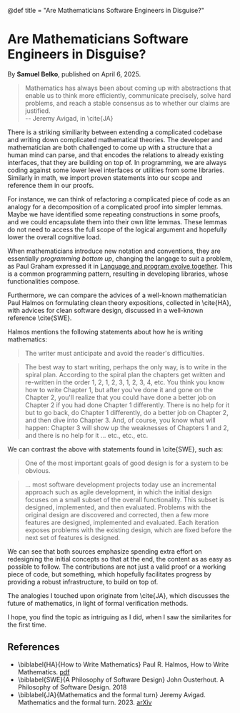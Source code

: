 @def title = "Are Mathematicians Software Engineers in Disguise?"

# Are Mathematicians Software Engineers in Disguise?

By **Samuel Belko**, published on April 6, 2025.

> Mathematics has always been about coming up with abstractions that enable us to think more efficiently, communicate precisely, solve hard problems, and reach a stable consensus as to whether our claims are justified.\
> -- Jeremy Avigad, in \cite{JA}

There is a striking similiarity between extending a complicated codebase and writing down  complicated mathematical theories. The developer and mathematician are both challenged to come up with a structure that a human mind can parse, and that encodes the relations to already existing interfaces, that they are building on top of. In programming, we are always coding against some lower level interfaces or utilities from some libraries. Similarly in math, we import proven statements into our scope and reference them in our proofs.

For instance, we can think of refactoring a complicated piece of code as an analogy for a decomposition of a complicated proof into simpler lemmas. Maybe we have identified some repeating constructions in some proofs, and we could encapsulate them into their own litte lemmas. These lemmas do not need to access the full scope of the logical argument and hopefully lower the overall cognitive load.

When mathematicians introduce new notation and conventions, they are essentially 
*programming bottom up*, changing the langage 
to suit a problem, as Paul Graham expressed it in [Language and program evolve together](https://www.paulgraham.com/progbot.html). This is a common programming pattern, resulting 
in developing libraries, whose functionalities compose.

Furthermore, we can compare the advices of a well-known mathematician Paul Halmos on formulating clean theory expositions, collected in \cite{HA}, with advices for clean software design, discussed in a well-known reference \cite{SWE}.

Halmos mentions the following statements about how he is writing mathematics:

> The writer must anticipate and avoid the reader's difficulties.

> The best way to start writing, perhaps the only way, is to write in the spiral plan. According to the spiral plan the chapters get written and re-written in the order 1, 2, 1, 2, 3, 1, 2, 3, 4, etc. You think you know how to write Chapter 1, but after you've done it and gone on the Chapter 2, you'll realize that you could have done a better job on Chapter 2 if you had done Chapter 1 differently. There is no help for it but to go back, do Chapter 1 differently, do a better job on Chapter 2, and then dive into Chapter 3. And, of course, you know what will happen: Chapter 3 will show up the weaknesses of Chapters 1 and 2, and there is no help for it ... etc., etc., etc.

We can contrast the above with statements found in \cite{SWE}, such as:

> One of the most important goals of good design is for a system to be obvious.

> ... most software development projects today use an incremental approach such as agile development, in which the initial design focuses on a small subset of the overall functionality. This subset is designed, implemented, and then evaluated. Problems with the original design are discovered and corrected, then a few more features are designed, implemented and evaluated. Each iteration exposes problems with the existing design, which are fixed before the next set of features is designed.

We can see that both sources emphasize spending extra effort on redesigning the initial concepts so that at the end, the content as as easy as possible to follow. The contributions are not just a valid proof or a working piece of code, but something, which hopefully facilitates progress by providing a robust infrastructure, to build on top of.

The analogies I touched upon originate from \cite{JA}, which discusses the future of mathematics, in light of formal verification methods.

I hope, you find the topic as intriguing as I did, when I saw the similarites for the first time.

## References

- \biblabel{HA}{How to Write Mathematics} Paul R. Halmos, How to Write Mathematics. [pdf](https://sites.math.washington.edu/~lind/Resources/Halmos.pdf)
- \biblabel{SWE}{A Philosophy of Software Design} John Ousterhout. A Philosophy of Software Design. 2018
- \biblabel{JA}{Mathematics and the formal turn} Jeremy Avigad. Mathematics and the formal turn. 2023. [arXiv](https://arxiv.org/abs/2311.00007)